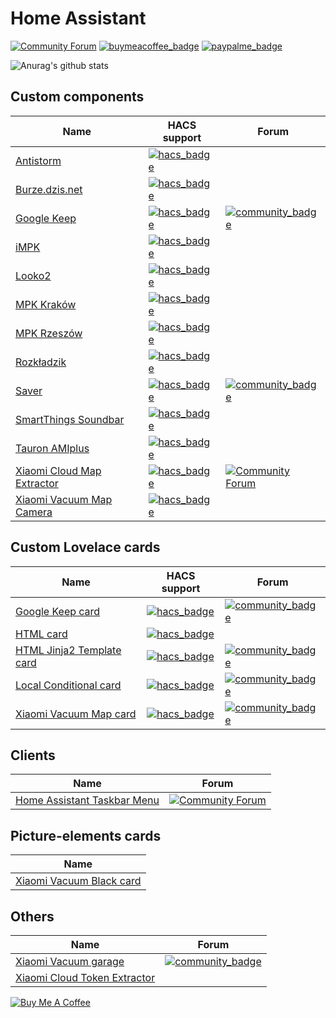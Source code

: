 # Home Assistant
[![Community Forum](https://img.shields.io/badge/Community-Forum-41BDF5.svg?style=popout)](https://community.home-assistant.io/u/3_14)
[![buymeacoffee_badge](https://img.shields.io/badge/Donate-Buy%20Me%20a%20Coffee-ff813f?style=flat)](https://www.buymeacoffee.com/PiotrMachowski)
[![paypalme_badge](https://img.shields.io/badge/Donate-PayPal-0070ba?style=flat)](https://paypal.me/PiMachowski)

![Anurag's github stats](https://github-readme-stats.vercel.app/api?username=PiotrMachowski&theme=dark)

## Custom components

| Name | HACS support | Forum |
| --- | --- | --- |
| [Antistorm](https://github.com/PiotrMachowski/Home-Assistant-custom-components-Antistorm) | [![hacs_badge](https://img.shields.io/badge/HACS-Default-green.svg)](https://hacs.xyz/docs/faq/custom_repositories) |
| [Burze.dzis.net](https://github.com/PiotrMachowski/Home-Assistant-custom-components-Burze.dzis.net) | [![hacs_badge](https://img.shields.io/badge/HACS-Default-green.svg)](https://hacs.xyz/docs/faq/custom_repositories) |
| [Google Keep](https://github.com/PiotrMachowski/Home-Assistant-custom-components-Google-Keep) | [![hacs_badge](https://img.shields.io/badge/HACS-Default-green.svg)](https://hacs.xyz/docs/faq/custom_repositories) | [![community_badge](https://img.shields.io/badge/Community-Forum-41BDF5.svg?style=popout)](https://community.home-assistant.io/t/google-keep-custom-component-and-lovelace-card/131752) |
| [iMPK](https://github.com/PiotrMachowski/Home-Assistant-custom-components-iMPK) | [![hacs_badge](https://img.shields.io/badge/HACS-Default-green.svg)](https://hacs.xyz/docs/faq/custom_repositories) |
| [Looko2](https://github.com/PiotrMachowski/Home-Assistant-custom-components-Looko2) | [![hacs_badge](https://img.shields.io/badge/HACS-Default-green.svg)](https://hacs.xyz/docs/faq/custom_repositories) |
| [MPK Kraków](https://github.com/PiotrMachowski/Home-Assistant-custom-components-MPK-KR) | [![hacs_badge](https://img.shields.io/badge/HACS-Custom-orange.svg)](https://hacs.xyz/docs/faq/custom_repositories) |
| [MPK Rzeszów](https://github.com/PiotrMachowski/Home-Assistant-custom-components-MPK-Rzeszow) | [![hacs_badge](https://img.shields.io/badge/HACS-Custom-orange.svg)](https://hacs.xyz/docs/faq/custom_repositories) |
| [Rozkładzik](https://github.com/PiotrMachowski/Home-Assistant-custom-components-Rozkladzik) | [![hacs_badge](https://img.shields.io/badge/HACS-Default-green.svg)](https://hacs.xyz/docs/faq/custom_repositories) |
| [Saver](https://github.com/PiotrMachowski/Home-Assistant-custom-components-Saver) | [![hacs_badge](https://img.shields.io/badge/HACS-Default-green.svg)](https://hacs.xyz/docs/faq/custom_repositories) | [![community_badge](https://img.shields.io/badge/Community-Forum-41BDF5.svg?style=popout)](https://community.home-assistant.io/t/custom-component-saver/204249) |
| [SmartThings Soundbar](https://github.com/PiotrMachowski/Home-Assistant-custom-components-SmartThings-Soundbar) | [![hacs_badge](https://img.shields.io/badge/HACS-Custom-orange.svg)](https://hacs.xyz/docs/faq/custom_repositories) |
| [Tauron AMIplus](https://github.com/PiotrMachowski/Home-Assistant-custom-components-Tauron-AMIplus) | [![hacs_badge](https://img.shields.io/badge/HACS-Default-green.svg)](https://hacs.xyz/docs/faq/custom_repositories) |
| [Xiaomi Cloud Map Extractor](https://github.com/PiotrMachowski/Home-Assistant-custom-components-Xiaomi-Cloud-Map-Extractor) | [![hacs_badge](https://img.shields.io/badge/HACS-Custom-orange.svg)](https://hacs.xyz/docs/faq/custom_repositories) | [![Community Forum](https://img.shields.io/badge/Community-Forum-41BDF5.svg?style=popout)](https://community.home-assistant.io/t/xiaomi-cloud-vacuum-map-extractor/231292) |
| [Xiaomi Vacuum Map Camera](https://github.com/PiotrMachowski/Home-Assistant-custom-components-Xiaomi-Vacuum-Map-Camera) | [![hacs_badge](https://img.shields.io/badge/HACS-Custom-orange.svg)](https://hacs.xyz/docs/faq/custom_repositories) |

## Custom Lovelace cards

| Name | HACS support | Forum |
| --- | --- | --- |
| [Google Keep card](https://github.com/PiotrMachowski/lovelace-google-keep-card) | [![hacs_badge](https://img.shields.io/badge/HACS-Default-green.svg)](https://hacs.xyz/docs/faq/custom_repositories) | [![community_badge](https://img.shields.io/badge/Community-Forum-41BDF5.svg?style=popout)](https://community.home-assistant.io/t/google-keep-custom-component-and-lovelace-card/131752) |
| [HTML card](https://github.com/PiotrMachowski/Home-Assistant-Lovelace-HTML-card) | [![hacs_badge](https://img.shields.io/badge/HACS-Default-green.svg)](https://hacs.xyz/docs/faq/custom_repositories) |
| [HTML Jinja2 Template card](https://github.com/PiotrMachowski/Home-Assistant-Lovelace-HTML-Jinja2-Template-card) | [![hacs_badge](https://img.shields.io/badge/HACS-Default-green.svg)](https://hacs.xyz/docs/faq/custom_repositories) | [![community_badge](https://img.shields.io/badge/Community-Forum-41BDF5.svg?style=popout)](https://community.home-assistant.io/t/html-jinja2-template-card/134550) |
| [Local Conditional card](https://github.com/PiotrMachowski/Home-Assistant-Lovelace-Local-Conditional-card) | [![hacs_badge](https://img.shields.io/badge/HACS-Default-green.svg)](https://hacs.xyz/docs/faq/custom_repositories) | [![community_badge](https://img.shields.io/badge/Community-Forum-41BDF5.svg?style=popout)](https://community.home-assistant.io/t/lovelace-local-conditional-card/145145) |
| [Xiaomi Vacuum Map card](https://github.com/PiotrMachowski/Home-Assistant-Lovelace-Xiaomi-Vacuum-Map-card) | [![hacs_badge](https://img.shields.io/badge/HACS-Default-green.svg)](https://hacs.xyz/docs/faq/custom_repositories) | [![community_badge](https://img.shields.io/badge/Community-Forum-41BDF5.svg?style=popout)](https://community.home-assistant.io/t/xiaomi-vacuum-interactive-map-card/123901) |

## Clients

| Name | Forum |
| --- | --- |
| [Home Assistant Taskbar Menu](https://github.com/PiotrMachowski/Home-Assistant-Taskbar-Menu) | [![Community Forum](https://img.shields.io/badge/Community-Forum-41BDF5.svg?style=popout)](https://community.home-assistant.io/t/home-assistant-windows-app-home-assistant-taskbar-menu/207972) |

## Picture-elements cards

| Name |
| --- |
| [Xiaomi Vacuum Black card](https://github.com/PiotrMachowski/Home-Assistant-picture-elements-Xiaomi-Vacuum-black) |

## Others

| Name | Forum |
| --- | --- |
| [Xiaomi Vacuum garage](https://github.com/PiotrMachowski/Home-Assistant-Xiaomi-Vacuum-garage) | [![community_badge](https://img.shields.io/badge/Community-Forum-41BDF5.svg?style=popout)](https://community.home-assistant.io/t/xiaomi-vacuum-garage/134311) |
| [Xiaomi Cloud Token Extractor](https://github.com/PiotrMachowski/Xiaomi-cloud-tokens-extractor) |  |



<a href="https://www.buymeacoffee.com/PiotrMachowski" target="_blank"><img src="https://bmc-cdn.nyc3.digitaloceanspaces.com/BMC-button-images/custom_images/orange_img.png" alt="Buy Me A Coffee" style="height: auto !important;width: auto !important;" ></a>
